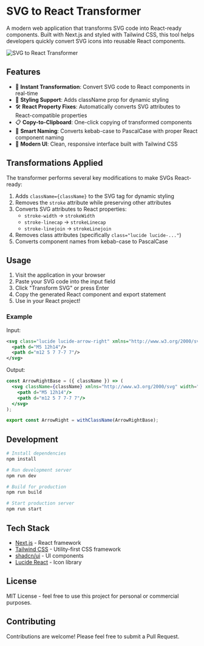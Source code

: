 # SVG to React Transformer

A modern web application that transforms SVG code into React-ready components. Built with Next.js and styled with Tailwind CSS, this tool helps developers quickly convert SVG icons into reusable React components.

![SVG to React Transformer](https://images.unsplash.com/photo-1618477247222-acbdb0e159b3?auto=format&fit=crop&q=80&w=1200&h=400)

## Features

- 🚀 **Instant Transformation**: Convert SVG code to React components in real-time
- 🎨 **Styling Support**: Adds className prop for dynamic styling
- 🛠 **React Property Fixes**: Automatically converts SVG attributes to React-compatible properties
- 📋 **Copy-to-Clipboard**: One-click copying of transformed components
- 🎯 **Smart Naming**: Converts kebab-case to PascalCase with proper React component naming
- 💅 **Modern UI**: Clean, responsive interface built with Tailwind CSS

## Transformations Applied

The transformer performs several key modifications to make SVGs React-ready:

1. Adds `className={className}` to the SVG tag for dynamic styling
2. Removes the `stroke` attribute while preserving other attributes
3. Converts SVG attributes to React properties:
   - `stroke-width` → `strokeWidth`
   - `stroke-linecap` → `strokeLinecap`
   - `stroke-linejoin` → `strokeLinejoin`
4. Removes class attributes (specifically `class="lucide lucide-..."`)
5. Converts component names from kebab-case to PascalCase

## Usage

1. Visit the application in your browser
2. Paste your SVG code into the input field
3. Click "Transform SVG" or press Enter
4. Copy the generated React component and export statement
5. Use in your React project!

### Example

Input:
```svg
<svg class="lucide lucide-arrow-right" xmlns="http://www.w3.org/2000/svg" width="24" height="24" viewBox="0 0 24 24" fill="none" stroke="currentColor" stroke-width="2" stroke-linecap="round" stroke-linejoin="round">
  <path d="M5 12h14"/>
  <path d="m12 5 7 7-7 7"/>
</svg>
```

Output:
```jsx
const ArrowRightBase = ({ className }) => (
  <svg className={className} xmlns="http://www.w3.org/2000/svg" width="24" height="24" viewBox="0 0 24 24" fill="none" strokeWidth="2" strokeLinecap="round" strokeLinejoin="round">
    <path d="M5 12h14"/>
    <path d="m12 5 7 7-7 7"/>
  </svg>
);

export const ArrowRight = withClassName(ArrowRightBase);
```

## Development

```bash
# Install dependencies
npm install

# Run development server
npm run dev

# Build for production
npm run build

# Start production server
npm run start
```

## Tech Stack

- [Next.js](https://nextjs.org/) - React framework
- [Tailwind CSS](https://tailwindcss.com/) - Utility-first CSS framework
- [shadcn/ui](https://ui.shadcn.com/) - UI components
- [Lucide React](https://lucide.dev/) - Icon library

## License

MIT License - feel free to use this project for personal or commercial purposes.

## Contributing

Contributions are welcome! Please feel free to submit a Pull Request.
